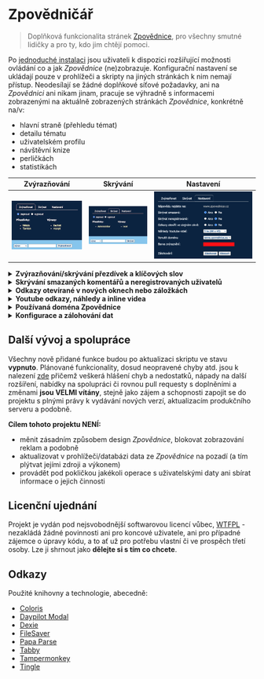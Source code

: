 # Zpovědničář

> Doplňková funkcionalita stránek [Zpovědnice](https://www.zpovednice.eu/), pro všechny smutné lidičky a pro
> ty, kdo jim chtějí pomoci.

Po [jednoduché instalaci](INSTALL.md) jsou uživateli k dispozici rozšiřující možnosti ovládání co a jak
*Zpovědnice* (ne)zobrazuje. Konfigurační nastavení se ukládají pouze v prohlížeči a skripty na jiných
stránkách k nim nemají přístup. Neodesílají se žádné doplňkové síťové požadavky, ani na *Zpovědnici* ani nikam
jinam, pracuje se výhradně s informacemi zobrazenými na aktuálně zobrazených stránkách *Zpovědnice*, konkrétně na/v:

- hlavní straně (přehledu témat)
- detailu tématu
- uživatelském profilu
- návštěvní knize
- perličkách
- statistikách

| Zvýrazňování                                      | Skrývání                                     | Nastavení                                        |
|---------------------------------------------------|----------------------------------------------|--------------------------------------------------|
| ![Highlight](/assets/images/config-highlight.png) | ![Highlight](/assets/images/config-hide.png) | ![Highlight](/assets/images/config-settings.png) |

<details><summary><strong>Zvýrazňování/skrývání přezdívek a klíčových slov</strong></summary>
<ol>
    <li><strong>Přezdívky</strong> lze vybrat ke zvýrazňování/skrývání v detailu každého tématu, u
        rozhřešení, v profilu či ve vzkazu, anebo pomocí formuláře v konfiguraci. Ignoruje se velikost písmen,
        diakritika a mezery - tzn. zadáním např. `To mÁŠ JE dno` se budou zvýrazňovat/skrývat i přezdívky
        `tomasjedno` atd.</li>
    <li><strong>Klíčová slova</strong> lze zadat jen v konfiguraci a ignoruje se pouze velikost písmen (ignorací
        diakritiky a mezer by docházelo k příliš mnoha falešným shodám).</li>
</ol>

<p>
Zvýrazňování i skrývání lze v konfiguraci zapnout i vypnout, aniž by byly uložené seznamy přezdívek/výrazů
dotčeny. Vypnutím zároveň zmizí u rozhřešení/vzkazů ovládací prvky.
</p>

<ul>
    <li>na hlavní straně se <strong>neskrývají</strong> témata, pokud jsou slova určená ke skrývání v těle textu
        tématu, zpracovává se pouze nadpis (jen co je zobrazeno na stránce)</li>
    <li>v detailu tématu skrytá slova nezmizí úplně, pouze se znevýrazní</li>
</ul>
</details>

<details><summary><strong>Skrývání smazaných komentářů a neregistrovaných uživatelů</strong></summary>
<p>
Pozůstatky po smazaných komentářích jsou vizuálně obtěžující, zvláště pokud je jich v jednom vlákně mnoho -
lze je tedy plošně skrývat.
</p>

<p>
Taktéž je možné kompletně vypnout zobrazování komentářů a vzkazů od neregistrovaných uživatelů - což ale
technicky nelze zabezpečit i v přehledu témat, pouze v diskuzích a uživatelských profilech.
</p>
</details>

<details><summary><strong>Odkazy otevírané v nových oknech nebo záložkách</strong></summary>
<p>
Řada odkazů na jiné stránky <i>Zpovědnice</i> se otevírá v nových oknech nebo záložkách, pro uživatele kterým
to nevyhovuje a chtějí se k tomu případně rozhodnout příležitostně a pomoci si klávesou CTRL je to zbytečně
obtěžující. V konfiguraci je tedy možné nastavit, aby se všechny odkazy otevíraly ve stejném okně.
</p>

<p>
Taktéž je možné kompletně vypnout zobrazování komentářů a vzkazů od neregistrovaných uživatelů - což ale
technicky nelze zabezpečit i v přehledu témat, pouze v diskuzích a uživatelských profilech.
</p>
</details>

<details><summary><strong>Youtube odkazy, náhledy a inline videa</strong></summary>
<p>
Obsah umístěný na <i>Zpovědnici</i> <strong>stálými uživateli</strong> ("domečkáři" a členy klubu
<i>Zpovědnice</i>) <strong>je zvýhodněn</strong>:
</p>

<ol>
    <li><strong>Odkazy v textu tématu</strong> - adresy <i>Youtube</i> videí v textu tématu jsou transformovány
        na "klikací" odkazy</li>
    <li><strong>Náhledy videí</strong> - na konec tématu nebo rozhřešení s video odkazem se po zapnutí příslušné
        volby v konfiguraci umístí obrázek/obrázky náhledu - po kliknutí se pak nahradí inline přehrávačem videa.</li>
</ol>

<p>
Zobrazení náhledů a přehrávače funguje pro všechny uživatele - ale obsah vkládaný neregistrovanými nebo pod
novým či málo aktivními profily se nijak nemění.
</p>
</details>

<details><summary><strong>Používaná doména Zpovědnice</strong></summary>
<p>
V temných koutech kódu <i>Zpovědnice</i> je mix odkazů na EU/CZ domény, což má někdy nepříjemný efekt - pokud
je například uživatel přihlášen ke svému profilu na doméně <i>www.zpovednice.eu</i> a klikne v seznamu
administrátorů na odkaz profilu aby do něj napsal zprávu, ocitne se na doméně <i>www.zpovednice.cz</i> na které
nebude  přihlášen. Taktéž odkazy na jiná témata v diskuzích někdy zavedou na jinou doménu na které není
registrovaný uživatel aktuálně přihlášen.
</p>

<p>
Stejným způsobem fungují uložené seznamy přezdívek/výrazů pro zvýrazňování nebo skrývání - skripty z "jiných
serverů" na svá data vzájemně "nevidí", což je zároveň:
</p>

<ul>
    <li><strong>výhoda</strong> - lze tak mít tak na každé doméně <i>Zpovědnice</i> jiné seznamy a nastavení</li>
    <li><strong>nevýhoda</strong> - pro uživatele je snadné zadat omylem např. skrývání nějaké přezdívky na EU
        doméně, ačkoliv
        běžně používá CZ</li>
</ul>

<p>
Tento problém řeší konfigurační položka <strong>vynutit doménu</strong> - za všech okolností udrží uživatele
pouze na vybraném "serveru", pokud o to stojí a pro per-server nastavení nemá využití.
</p>
</details>

<details><summary><strong>Konfigurace a zálohování dat</strong></summary>
<p>
<strong>Všechny změny</strong> v konfiguraci i v seznamech ke zvýrazňování/skrývání <strong>se projeví
okamžitě</strong>, aneb:
</p>

<ul>
    <li>v konfiguračním okně není žádné tlačítko "uložit změny"</li>
    <li>cokoli uživatel nastaví v konfiguračním okně anebo v diskuzích/profilech se ihned propaguje na všechny
        stránky <i>Zpovědnice</i>, které má na stejné doméně otevřené v jiných záložkách anebo oknech - není tedy
        třeba již otevřené stránky načítat znovu, aby z nich například zmizely komentáře návštěvníka, kterého
        se uživatel rozhodl přestat na <i>Zpovědnici</i> vídat</li>
</ul>

<p>
Zálohy jsou primárně určeny pro přenos uložených seznamů mezi vícero počítači, a dále najdou využití pokud se
uživatel rozhodne provést úplný výmaz cache a jiných dat uložených v prohlížeči. Soubory se zálohou jsou
chráněny heslem, které se nikde neukládá. Zálohuje se pouze databáze (uložené přezdívky a výrazy, určené ke
zvýrazňování/skrývání), nikoli ostatní nastavení.
</p>
</details>

## Další vývoj a spolupráce

Všechny nově přidané funkce budou po aktualizaci skriptu ve stavu <strong>vypnuto</strong>. Plánované
funkcionality, dosud
neopravené chyby atd. jsou k nalezení [zde](https://github.com/zpovednicar/zpovednicar/issues) přičemž veškerá
hlášení chyb a nedostatků, nápady na další rozšíření, nabídky na spolupráci či rovnou pull requesty s
doplněními a změnami <strong>jsou VELMI vítány</strong>, stejně jako zájem a schopnosti zapojit se do projektu
s plnými
právy k vydávání nových verzí, aktualizacím produkčního serveru a podobně.

<strong>Cílem tohoto projektu NENÍ:</strong>

- měnit zásadním způsobem design <i>Zpovědnice</i>, blokovat zobrazování reklam a podobně
- aktualizovat v prohlížeči/databázi data ze <i>Zpovědnice</i> na pozadí (a tím plýtvat jejími zdroji a
  výkonem)
- provádět pod pokličkou jakékoli operace s uživatelskými daty ani sbírat informace o jejich činnosti

## Licenční ujednání

Projekt je vydán pod nejsvobodnější softwarovou licencí vůbec, [WTFPL](http://www.wtfpl.net/) - nezakládá
žádné povinnosti ani pro koncové uživatele, ani pro případné zájemce o úpravy kódu, a to ať už pro potřebu
vlastní či ve prospěch třetí osoby. Lze ji shrnout jako <strong>dělejte si s tím co chcete</strong>.

## Odkazy

Použité knihovny a technologie, abecedně:

- [Coloris](https://github.com/mdbassit/Coloris)
- [Daypilot Modal](https://modal.daypilot.org/)
- [Dexie](https://dexie.org/)
- [FileSaver](https://github.com/eligrey/FileSaver.js)
- [Papa Parse](https://www.papaparse.com/)
- [Tabby](https://github.com/cferdinandi/tabby/)
- [Tampermonkey](https://www.tampermonkey.net/)
- [Tingle](https://tingle.robinparisi.com/)
